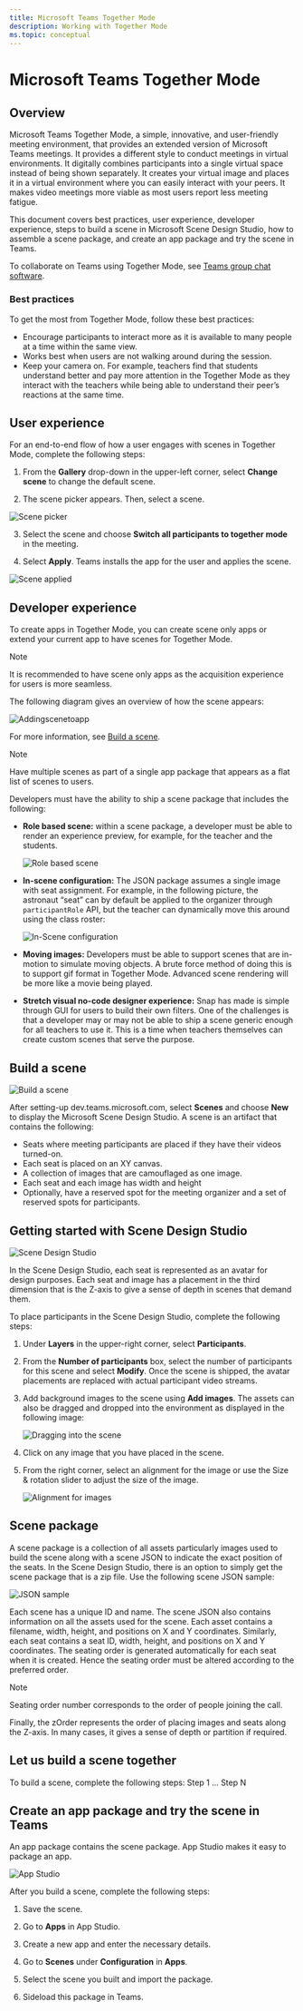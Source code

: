 ```yaml
---
title: Microsoft Teams Together Mode
description: Working with Together Mode 
ms.topic: conceptual
---
```


# Microsoft Teams Together Mode

## Overview

Microsoft Teams Together Mode, a simple, innovative, and user-friendly meeting environment, that provides an extended version of Microsoft Teams meetings. It provides a different style to conduct meetings in virtual environments. It digitally combines participants into a single virtual space instead of being shown separately.
It creates your virtual image and places it in a virtual environment where you can easily interact with your peers. It makes video meetings more viable as most users report less meeting fatigue.

This document covers best practices, user experience, developer experience, steps to build a scene in Microsoft Scene Design Studio, how to assemble a scene package, and create an app package and try the scene in Teams.

To collaborate on Teams using Together Mode, see [Teams group chat software](https://www.microsoft.com/en-in/microsoft-teams/group-chat-software).

### Best practices

To get the most from Together Mode, follow these best practices:
* Encourage participants to interact more as it is available to many people at a time within the same view.
* Works best when users are not walking around during the session.
* Keep your camera on. For example, teachers find that students understand better and pay more attention in the Together Mode as they interact with the teachers while being able to understand their peer’s reactions at the same time.

## User experience

For an end-to-end flow of how a user engages with scenes in Together Mode, complete the following steps:

1. From the **Gallery** drop-down in the upper-left corner, select **Change scene** to change the default scene.

2. The scene picker appears. Then, select a scene.

![Scene picker](../../../assets/images/apps-in-meetings/scene-picker.png)

3. Select the scene and choose **Switch all participants to together mode** in the meeting.

4. Select **Apply**. Teams installs the app for the user and applies the scene.

![Scene applied](../../../assets/images/apps-in-meetings/scene-applied.png)

## Developer experience

To create apps in Together Mode, you can create scene only apps or extend your current app to have scenes for Together Mode.

>[!NOTE]
> It is recommended to have scene only apps as the acquisition experience for users is more seamless.

The following diagram gives an overview of how the scene appears:

![Addingscenetoapp](../../../assets/images/apps-in-meetings/Scene-added-to-app.png)

For more information, see [Build a scene](#build-a-scene).

>[!NOTE]
> Have multiple scenes as part of a single app package that appears as a flat list of scenes to users.

Developers must have the ability to ship a scene package that includes the following:

* **Role based scene:** within a scene package, a developer must be able to render an experience preview, for example, for the teacher and the students.

    ![Role based scene](../../../assets/images/apps-in-meetings/role-based-scene.png)

* **In-scene configuration:** The JSON package assumes a single image with seat assignment. For example, in the following picture, the astronaut “seat” can by default be applied to the organizer through `participantRole` API, but the teacher can dynamically move this around using the class roster:

    ![In-Scene configuration](../../../assets/images/apps-in-meetings/role-based-scene.png)

* **Moving images:** Developers must be able to support scenes that are in-motion to simulate moving objects. A brute force method of doing this is to support gif format in Together Mode. Advanced scene rendering will be more like a movie being played. 

* **Stretch visual no-code designer experience:** Snap has made is simple through GUI for users to build their own filters. One of the challenges is that a developer may or may not be able to ship a scene generic enough for all teachers to use it. This is a time when teachers themselves can create custom scenes that serve the purpose.

## Build a scene

![Build a scene](../../../assets/images/apps-in-meetings/build-a-scene.png)

After setting-up dev.teams.microsoft.com, select **Scenes** and choose **New** to display the Microsoft Scene Design Studio. A scene is an artifact that contains the following:

* Seats where meeting participants are placed if they have their videos turned-on.
* Each seat is placed on an XY canvas. 
* A collection of images that are camouflaged as one image.
* Each seat and each image has width and height
* Optionally, have a reserved spot for the meeting organizer and a set of reserved spots for participants.

## Getting started with Scene Design Studio

![Scene Design Studio](../../../assets/images/apps-in-meetings/scene-design-studio.png)

In the Scene Design Studio, each seat is represented as an avatar for design purposes. Each seat and image has a placement in the third dimension that is the Z-axis to give a sense of depth in scenes that demand them.

To place participants in the Scene Design Studio, complete the following steps:

1.	Under **Layers** in the upper-right corner, select **Participants**.

2.	From the **Number of participants** box, select the number of participants for this scene and select **Modify**. Once the scene is shipped, the avatar placements are replaced with actual participant video streams.

3.	Add background images to the scene using **Add images**. The assets can also be dragged and dropped into the environment as displayed in the following image:

    ![Dragging into the scene](../../../assets/images/apps-in-meetings/drag-and-drop-scene.png)

4.	Click on any image that you have placed in the scene.

5.	From the right corner, select an alignment for the image or use the Size & rotation slider to adjust the size of the image.

    ![Alignment for images](../../../assets/images/apps-in-meetings/image-alignment.png)

## Scene package

A scene package is a collection of all assets particularly images used to build the scene along with a scene JSON to indicate the exact position of the seats. In the Scene Design Studio, there is an option to simply get the scene package that is a zip file. 
Use the following scene JSON sample: 

![JSON sample](../../../assets/images/apps-in-meetings/json-sample.png)

Each scene has a unique ID and name. The scene JSON also contains information on all the assets used for the scene. Each asset contains a filename, width, height, and positions on X and Y coordinates. 
Similarly, each seat contains a seat ID, width, height, and positions on X and Y coordinates. The seating order is generated automatically for each seat when it is created. Hence the seating order must be altered according to the preferred order. 

>[!NOTE]
> Seating order number corresponds to the order of people joining the call. 

Finally, the zOrder represents the order of placing images and seats along the Z-axis. In many cases, it gives a sense of depth or partition if required.

## Let us build a scene together

To build a scene, complete the following steps:
Step 1
…
Step N 

## Create an app package and try the scene in Teams

An app package contains the scene package. App Studio makes it easy to package an app.

![App Studio](../../../assets/images/apps-in-meetings/app-studio.png)

After you build a scene, complete the following steps:

1.	Save the scene.

2.	Go to **Apps** in App Studio.

3.	Create a new app and enter the necessary details.

4.	Go to **Scenes** under **Configuration** in **Apps**.

5.	Select the scene you built and import the package.

6.	Sideload this package in Teams.
